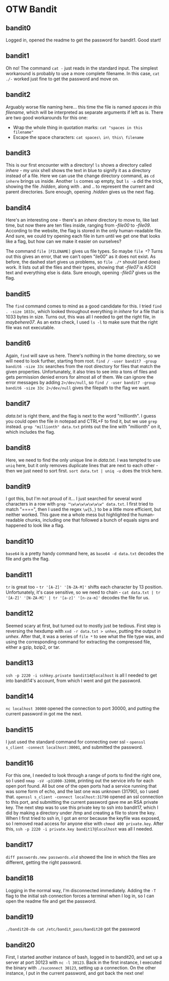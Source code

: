 # OTW Bandit

## bandit0
Logged in, opened the readme to get the password for bandit1. Good start!

## bandit1
Oh no! The command ```cat -``` just reads in the standard input. The simplest workaround is probably to use a more complete filename. In this case, ```cat ./-``` worked just fine to get the password and move on.

## bandit2
Arguably worse file naming here... this time the file is named *spaces in this filename*, which will be interpreted as separate arguments if left as is. There are two good workarounds for this one:
- Wrap the whole thing in quotation marks: ```cat "spaces in this filename"```
- Escape the space characters: ```cat spaces\ in\ this\ filename```

## bandit3
This is our first encounter with a directory! ```ls``` shows a directory called *inhere* - my unix shell shows the text in blue to signify it as a directory instead of a file. Here we can use the change directory command, as ```cd inhere``` brings us inside. Another ```ls``` comes up empty, but ```ls -a``` did the trick, showing the file *.hidden*, along with . and .. to represent the current and parent directories. Sure enough, opening *.hidden* gives us the next flag.

## bandit4
Here's an interesting one - there's an *inhere* directory to move to, like last time, but now there are ten files inside, ranging from *-file00* to *-file09*. According to the website, the flag is stored in the only human-readable file. And sure, we could try opening each file in turn until we get one that looks like a flag, but how can we make it easier on ourselves?

The command ```file [FILENAME]``` gives us file types. So maybe ```file *```? Turns out this gives an error, that we can't open "ile00" as it does not exist. As before, the dashed start gives us problems, so ```file ./*``` should (and does) work. It lists out all the files and their types, showing that *-file07* is ASCII text and everything else is data. Sure enough, opening *-file07* gives us the flag.

## bandit5
The ```find``` command comes to mind as a good candidate for this. I tried ```find . -size 1033c```, which looked throughout everything in *inhere* for a file that is 1033 bytes in size. Turns out, this was all I needed to get the right file, in *maybehere07*. As an extra check, I used ```ls -l``` to make sure that the right file was not executable.

## bandit6
Again, ```find``` will save us here. There's nothing in the home directory, so we will need to look further, starting from root. ```find / -user bandit7 -group bandit6 -size 33c``` searches from the root directory for files that match the given properties. Unfortunately, it also tries to see into a tons of files and gets permission denied errors for almost all of them. We can ignore the error messages by adding ```2>/dev/null```, so ```find / -user bandit7 -group bandit6 -size 33c 2>/dev/null``` gives the filepath to the flag we want.

## bandit7
*data.txt* is right there, and the flag is next to the word "millionth". I guess you could open the file in notepad and CTRL+F to find it, but we use ```grep``` instead. ```grep "millionth" data.txt``` prints out the line with "millionth" on it, which includes the flag.

## bandit8
Here, we need to find the only unique line in *data.txt*. I was tempted to use ```uniq``` here, but it only removes duplicate lines that are next to each other - then we just need to sort first. ```sort data.txt | uniq -u``` does the trick here.

## bandit9
I got this, but I'm not proud of it...
I just searched for several word characters in a row with ```grep "\w\w\w\w\w\w\w" data.txt```. I first tried to match "====", then I used the regex ```\w{5,}``` to be a little more efficient, but neither worked. This gave me a whole mess but highlighted the human-readable chunks, including one that followed a bunch of equals signs and happened to look like a flag.

## bandit10
```base64``` is a pretty handy command here, as ```base64 -d data.txt``` decodes the file and gets the flag.

## bandit11
```tr``` is great too - ```tr '[A-Z]' '[N-ZA-M]'``` shifts each character by 13 position. Unfortunately, it's case sensitive, so we need to chain - ```cat data.txt | tr '[A-Z]' '[N-ZA-M]' | tr '[a-z]' '[n-za-m]'``` decodes the file for us.

## bandit12
Seemed scary at first, but turned out to mostly just be tedious. First step is reversing the hexdump with ```xxd -r data.txt > unhex```, putting the output in *unhex*. After that, it was a series of ```file *``` to see what the file type was, and using the corresponding command for extracting the compressed file, either a gzip, bzip2, or tar.

## bandit13
```ssh -p 2220 -i sshkey.private bandit14@localhost``` is all I needed to get into bandit14's account, from which I went and got the password.

## bandit14
```nc localhost 30000``` opened the connection to port 30000, and putting the current password in got me the next.

## bandit15
I just used the standard command for connecting over ssl - ```openssl s_client -connect localhost:30001```, and submitted the password.

## bandit16
For this one, I needed to look through a range of ports to find the right one, so I used ```nmap -sV -p31000-32000```, printing out the service info for each open port found. All but one of the open ports had a service running that was some form of echo, and the last one was unknown (31790), so I used that. ```openssl s_client -connect localhost:31790``` opened an ssl connection to this port, and submitting the current password gave me an RSA private key. The next step was to use this private key to ssh into bandit17, which I did by making a directory under /tmp and creating a file to store the key. When I first tried to ssh in, I got an error because the keyfile was exposed, so I removed read access for anyone else with ```chmod 400 private.key```. After this, ```ssh -p 2220 -i private.key bandit17@localhost``` was all I needed.

## bandit17
```diff passwords.new passwords.old``` showed the line in which the files are different, getting the right password.

## bandit18
Logging in the normal way, I'm disconnected immediately. Adding the ```-T``` flag to the initial ssh connection forces a terminal when I log in, so I can open the readme file and get the password.

## bandit19
```./bandit20-do cat /etc/bandit_pass/bandit20``` got the password

## bandit20
First, I started another instance of bash, logged in to bandit20, and set up a server at port 30123 with ```nc -l 30123```. Back in the first instance, I executed the binary with ```./suconnect 30123```, setting up a connection. On the other instance, I put in the current password, and got back the next one!